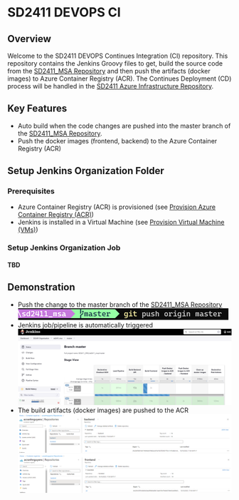 # SD2411 DEVOPS CI
## Overview
Welcome to the SD2411 DEVOPS Continues Integration (CI) repository. This repository contains the Jenkins Groovy files to get, build the source code from the [SD2411_MSA Repository](https://github.com/sieunhantanbao/sd2411_msa) and then push the artifacts (docker images) to Azure Container Registry (ACR). The Continues Deployment (CD) process will be handled in the [SD2411 Azure Infrastructure Repository](https://github.com/sieunhantanbao/sd2411_azure_infrastructure).

## Key Features
- Auto build when the code changes are pushed into the master branch of the [SD2411_MSA Repository](https://github.com/sieunhantanbao/sd2411_msa).
- Push the docker images (frontend, backend) to the Azure Container Registry (ACR)

## Setup Jenkins Organization Folder
### Prerequisites
- Azure Container Registry (ACR) is provisioned (see [Provision Azure Container Registry (ACR)](https://github.com/sieunhantanbao/sd2411_azure_infrastructure#provision-azure-container-registry-acr))
- Jenkins is installed in a Virtual Machine (see [Provision Virtual Machine (VMs)](https://github.com/sieunhantanbao/sd2411_azure_infrastructure#provision-virtual-machine-vms))
### Setup Jenkins Organization Job
#### TBD

## Demonstration
- Push the change to the master branch of the [SD2411_MSA Repository](https://github.com/sieunhantanbao/sd2411_msa)<br/>
![image info](./images/git_push_main_branch.png)
- Jenkins job/pipeline is automatically triggered
![image info](./images/jenkins_is_triggered.png)
- The build artifacts (docker images) are pushed to the ACR
![image info](./images/acr_backend.PNG)
![image info](./images/acr_frontend.PNG)